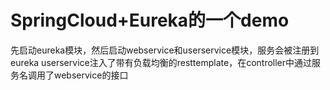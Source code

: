 # SpringCloud+Eureka的一个demo
先启动eureka模块，然后启动webservice和userservice模块，服务会被注册到eureka
userservice注入了带有负载均衡的resttemplate，在controller中通过服务名调用了webservice的接口
